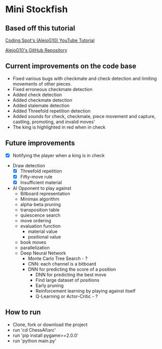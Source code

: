 # Mini Stockfish

## Based off this tutorial
[Coding Spot's (AlejoG10) YouTube Tutorial](https://www.youtube.com/watch?v=OpL0Gcfn4B4)


[AlejoG10's GitHub Repository](https://github.com/AlejoG10/python-chess-ai-yt)

## Current improvements on the code base
- Fixed various bugs with checkmate and check detection and limiting movements of other pieces.
- Fixed erroneous checkmate detection
- Added check detection
- Added checkmate detection
- Added stalemate detection
- Added Threefold repetition detection
- Added sounds for check, checkmate, piece movement and capture, castling, promoting, and invalid moves'
- The king is highlighted in red when in check

## Future improvements
- [x] Notifying the player when a king is in check
- Draw detection
  - [x] Threefold repetition
  - [x] Fifty-move rule
  - [x] Insufficient material
- AI Opponent to play against
  - Bitboard representation
  - Minimax algorithm
  - alpha-beta pruning
  - transposition table
  - quiescence search
  - move ordering
  - evaluation function
    - material value
    - positional value
  - book moves
  - parallelization
  - Deep Neural Network
    - Monte Carlo Tree Search - ?
    - CNN: each channel is a bitboard
    - DNN for predicting the score of a position
      - DNN for predicting the best move
      - Find large dataset of positions
      - Early pruning
      - Reinforcement learning by playing against itself
      - Q-Learning or Actor-Critic - ?

## How to run
- Clone, fork or download the project
- run 'cd ChessAI\src'
- run 'pip install pygame>=2.0.0'
- run 'python main.py'
